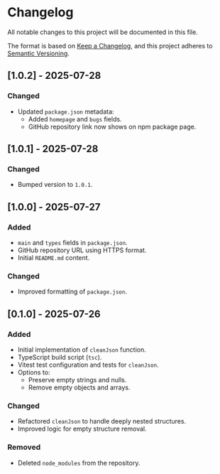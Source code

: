 # Changelog

All notable changes to this project will be documented in this file.

The format is based on [Keep a Changelog](https://keepachangelog.com/en/1.1.0/),
and this project adheres to [Semantic Versioning](https://semver.org/spec/v2.0.0.html).

## [1.0.2] - 2025-07-28
### Changed
- Updated `package.json` metadata:
  - Added `homepage` and `bugs` fields.
  - GitHub repository link now shows on npm package page.

## [1.0.1] - 2025-07-28
### Changed
- Bumped version to `1.0.1`.

## [1.0.0] - 2025-07-27
### Added
- `main` and `types` fields in `package.json`.
- GitHub repository URL using HTTPS format.
- Initial `README.md` content.

### Changed
- Improved formatting of `package.json`.

## [0.1.0] - 2025-07-26
### Added
- Initial implementation of `cleanJson` function.
- TypeScript build script (`tsc`).
- Vitest test configuration and tests for `cleanJson`.
- Options to:
  - Preserve empty strings and nulls.
  - Remove empty objects and arrays.

### Changed
- Refactored `cleanJson` to handle deeply nested structures.
- Improved logic for empty structure removal.

### Removed
- Deleted `node_modules` from the repository.